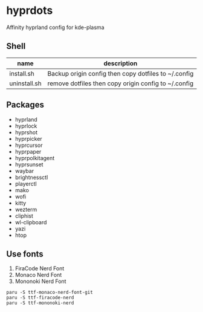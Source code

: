 # hyprdots

Affinity hyprland config for kde-plasma

## Shell

| name         | description                                          |
| ------------ | ---------------------------------------------------- |
| install.sh   | Backup origin config then copy dotfiles to ~/.config |
| uninstall.sh | remove dotfiles then copy origin config to ~/.config |

## Packages

- hyprland
- hyprlock
- hyprshot
- hyprpicker
- hyprcursor
- hyprpaper
- hyprpolkitagent
- hyprsunset
- waybar
- brightnessctl
- playerctl
- mako
- wofi
- kitty
- wezterm
- cliphist
- wl-clipboard
- yazi
- htop

## Use fonts

1. FiraCode Nerd Font
2. Monaco Nerd Font
3. Mononoki Nerd Font

```shell
paru -S ttf-monaco-nerd-font-git
paru -S ttf-firacode-nerd
paru -S ttf-mononoki-nerd
```
